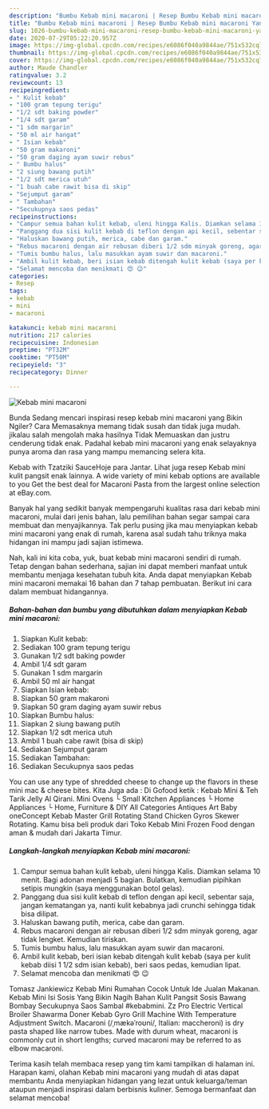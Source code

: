 ```yaml
---
description: "Bumbu Kebab mini macaroni | Resep Bumbu Kebab mini macaroni Yang Bisa Manjain Lidah"
title: "Bumbu Kebab mini macaroni | Resep Bumbu Kebab mini macaroni Yang Bisa Manjain Lidah"
slug: 1026-bumbu-kebab-mini-macaroni-resep-bumbu-kebab-mini-macaroni-yang-bisa-manjain-lidah
date: 2020-07-29T05:22:20.957Z
image: https://img-global.cpcdn.com/recipes/e6086f040a9844ae/751x532cq70/kebab-mini-macaroni-foto-resep-utama.jpg
thumbnail: https://img-global.cpcdn.com/recipes/e6086f040a9844ae/751x532cq70/kebab-mini-macaroni-foto-resep-utama.jpg
cover: https://img-global.cpcdn.com/recipes/e6086f040a9844ae/751x532cq70/kebab-mini-macaroni-foto-resep-utama.jpg
author: Maude Chandler
ratingvalue: 3.2
reviewcount: 13
recipeingredient:
- " Kulit kebab"
- "100 gram tepung terigu"
- "1/2 sdt baking powder"
- "1/4 sdt garam"
- "1 sdm margarin"
- "50 ml air hangat"
- " Isian kebab"
- "50 gram makaroni"
- "50 gram daging ayam suwir rebus"
- " Bumbu halus"
- "2 siung bawang putih"
- "1/2 sdt merica utuh"
- "1 buah cabe rawit bisa di skip"
- "Sejumput garam"
- " Tambahan"
- "Secukupnya saos pedas"
recipeinstructions:
- "Campur semua bahan kulit kebab, uleni hingga Kalis. Diamkan selama 10 menit. Bagi adonan menjadi 5 bagian. Bulatkan, kemudian pipihkan setipis mungkin (saya menggunakan botol gelas)."
- "Panggang dua sisi kulit kebab di teflon dengan api kecil, sebentar saja, jangan kematangan ya, nanti kulit kebabnya jadi crunchi sehingga tidak bisa dilipat."
- "Haluskan bawang putih, merica, cabe dan garam."
- "Rebus macaroni dengan air rebusan diberi 1/2 sdm minyak goreng, agar tidak lengket. Kemudian tiriskan."
- "Tumis bumbu halus, lalu masukkan ayam suwir dan macaroni."
- "Ambil kulit kebab, beri isian kebab ditengah kulit kebab (saya per kulit kebab diisi 1 1/2 sdm isian kebab), beri saos pedas, kemudian lipat."
- "Selamat mencoba dan menikmati 😍 😉"
categories:
- Resep
tags:
- kebab
- mini
- macaroni

katakunci: kebab mini macaroni 
nutrition: 217 calories
recipecuisine: Indonesian
preptime: "PT32M"
cooktime: "PT50M"
recipeyield: "3"
recipecategory: Dinner

---
```



![Kebab mini macaroni](https://img-global.cpcdn.com/recipes/e6086f040a9844ae/751x532cq70/kebab-mini-macaroni-foto-resep-utama.jpg)

Bunda Sedang mencari inspirasi resep kebab mini macaroni yang Bikin Ngiler? Cara Memasaknya memang tidak susah dan tidak juga mudah. jikalau salah mengolah maka hasilnya Tidak Memuaskan dan justru cenderung tidak enak. Padahal kebab mini macaroni yang enak selayaknya punya aroma dan rasa yang mampu memancing selera kita.

Kebab with Tzatziki SauceHoje para Jantar. Lihat juga resep Kebab mini kulit pangsit enak lainnya. A wide variety of mini kebab options are available to you Get the best deal for Macaroni Pasta from the largest online selection at eBay.com.

Banyak hal yang sedikit banyak mempengaruhi kualitas rasa dari kebab mini macaroni, mulai dari jenis bahan, lalu pemilihan bahan segar sampai cara membuat dan menyajikannya. Tak perlu pusing jika mau menyiapkan kebab mini macaroni yang enak di rumah, karena asal sudah tahu triknya maka hidangan ini mampu jadi sajian istimewa.


Nah, kali ini kita coba, yuk, buat kebab mini macaroni sendiri di rumah. Tetap dengan bahan sederhana, sajian ini dapat memberi manfaat untuk membantu menjaga kesehatan tubuh kita. Anda dapat menyiapkan Kebab mini macaroni memakai 16 bahan dan 7 tahap pembuatan. Berikut ini cara dalam membuat hidangannya.

<!--inarticleads1-->

##### Bahan-bahan dan bumbu yang dibutuhkan dalam menyiapkan Kebab mini macaroni:

1. Siapkan  Kulit kebab:
1. Sediakan 100 gram tepung terigu
1. Gunakan 1/2 sdt baking powder
1. Ambil 1/4 sdt garam
1. Gunakan 1 sdm margarin
1. Ambil 50 ml air hangat
1. Siapkan  Isian kebab:
1. Siapkan 50 gram makaroni
1. Siapkan 50 gram daging ayam suwir rebus
1. Siapkan  Bumbu halus:
1. Siapkan 2 siung bawang putih
1. Siapkan 1/2 sdt merica utuh
1. Ambil 1 buah cabe rawit (bisa di skip)
1. Sediakan Sejumput garam
1. Sediakan  Tambahan:
1. Sediakan Secukupnya saos pedas


You can use any type of shredded cheese to change up the flavors in these mini mac &amp; cheese bites. Kita Juga ada : Di Gofood ketik : Kebab Mini &amp; Teh Tarik Jelly Al Qirani. Mini Ovens └ Small Kitchen Appliances └ Home Appliances └ Home, Furniture &amp; DIY All Categories Antiques Art Baby oneConcept Kebab Master Grill Rotating Stand Chicken Gyros Skewer Rotating. Kamu bisa beli produk dari Toko Kebab Mini Frozen Food dengan aman &amp; mudah dari Jakarta Timur. 

<!--inarticleads2-->

##### Langkah-langkah menyiapkan Kebab mini macaroni:

1. Campur semua bahan kulit kebab, uleni hingga Kalis. Diamkan selama 10 menit. Bagi adonan menjadi 5 bagian. Bulatkan, kemudian pipihkan setipis mungkin (saya menggunakan botol gelas).
1. Panggang dua sisi kulit kebab di teflon dengan api kecil, sebentar saja, jangan kematangan ya, nanti kulit kebabnya jadi crunchi sehingga tidak bisa dilipat.
1. Haluskan bawang putih, merica, cabe dan garam.
1. Rebus macaroni dengan air rebusan diberi 1/2 sdm minyak goreng, agar tidak lengket. Kemudian tiriskan.
1. Tumis bumbu halus, lalu masukkan ayam suwir dan macaroni.
1. Ambil kulit kebab, beri isian kebab ditengah kulit kebab (saya per kulit kebab diisi 1 1/2 sdm isian kebab), beri saos pedas, kemudian lipat.
1. Selamat mencoba dan menikmati 😍 😉


Tomasz Jankiewicz Kebab Mini Rumahan Cocok Untuk Ide Jualan Makanan. Kebab Mini Isi Sosis Yang Bikin Nagih Bahan Kulit Pangsit Sosis Bawang Bombay Secukupnya Saos Sambal #kebabmini. Zz Pro Electric Vertical Broiler Shawarma Doner Kebab Gyro Grill Machine With Temperature Adjustment Switch. Macaroni (/ˌmækəˈroʊni/, Italian: maccheroni) is dry pasta shaped like narrow tubes. Made with durum wheat, macaroni is commonly cut in short lengths; curved macaroni may be referred to as elbow macaroni. 

Terima kasih telah membaca resep yang tim kami tampilkan di halaman ini. Harapan kami, olahan Kebab mini macaroni yang mudah di atas dapat membantu Anda menyiapkan hidangan yang lezat untuk keluarga/teman ataupun menjadi inspirasi dalam berbisnis kuliner. Semoga bermanfaat dan selamat mencoba!
